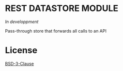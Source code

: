 # REST DATASTORE MODULE

*In developpment*

Pass-through store that forwards all calls to an API



# License

[BSD-3-Clause](LICENSE)
